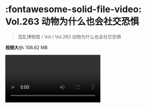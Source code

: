 # :fontawesome-solid-file-video: Vol.263 动物为什么也会社交恐惧

> 混乱博物馆 / Vol / Vol.263 动物为什么也会社交恐惧

**视频大小**: 106.62 MB

<div class="video"><video src="https://file.hsyhx.top/archive/263.mp4" controls preload>🤔 您的浏览器不支持 video 标签</video></div>